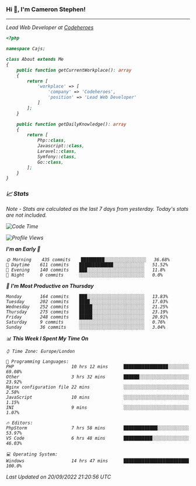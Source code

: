 ### Hi 👋, I'm Cameron Stephen!
<hr>
<p><em>Lead Web Developer at <a href="https://codeheroes.co.uk">Codeheroes</a></p>


```php
<?php

namespace Cajs;

class About extends Me
{
    public function getCurrentWorkplace(): array
    {
        return [
            'workplace' => [
                'company' => 'Codeheroes',
                'position' => 'Lead Web Developer'
            ]
        ];
    }

    public function getDailyKnowledge(): array
    {
        return [
            Php::class,
            Javascript::class,
            Laravel::class,
            Symfony::class,
            Go::class,
        ];
    }
}
```

### 📈 Stats
<p><em>Note - Stats are calculated as the last 7 days from yesterday. Today's stats are not included.</em></p>


<!--START_SECTION:waka-->
![Code Time](http://img.shields.io/badge/Code%20Time-3%2C128%20hrs%2024%20mins-blue)

![Profile Views](http://img.shields.io/badge/Profile%20Views-0-blue)

**I'm an Early 🐤** 

```text
🌞 Morning    435 commits    █████████░░░░░░░░░░░░░░░░   36.68% 
🌆 Daytime    611 commits    █████████████░░░░░░░░░░░░   51.52% 
🌃 Evening    140 commits    ███░░░░░░░░░░░░░░░░░░░░░░   11.8% 
🌙 Night      0 commits      ░░░░░░░░░░░░░░░░░░░░░░░░░   0.0%

```
📅 **I'm Most Productive on Thursday** 

```text
Monday       164 commits    ███░░░░░░░░░░░░░░░░░░░░░░   13.83% 
Tuesday      202 commits    ████░░░░░░░░░░░░░░░░░░░░░   17.03% 
Wednesday    252 commits    █████░░░░░░░░░░░░░░░░░░░░   21.25% 
Thursday     275 commits    █████░░░░░░░░░░░░░░░░░░░░   23.19% 
Friday       248 commits    █████░░░░░░░░░░░░░░░░░░░░   20.91% 
Saturday     9 commits      ░░░░░░░░░░░░░░░░░░░░░░░░░   0.76% 
Sunday       36 commits     ░░░░░░░░░░░░░░░░░░░░░░░░░   3.04%

```


📊 **This Week I Spent My Time On** 

```text
⌚︎ Time Zone: Europe/London

💬 Programming Languages: 
PHP                      10 hrs 12 mins      █████████████████░░░░░░░░   69.08% 
Other                    3 hrs 32 mins       ██████░░░░░░░░░░░░░░░░░░░   23.92% 
Nginx configuration file 22 mins             ░░░░░░░░░░░░░░░░░░░░░░░░░   2.58% 
JavaScript               10 mins             ░░░░░░░░░░░░░░░░░░░░░░░░░   1.15% 
INI                      9 mins              ░░░░░░░░░░░░░░░░░░░░░░░░░   1.07%

🔥 Editors: 
PhpStorm                 7 hrs 58 mins       █████████████░░░░░░░░░░░░   53.97% 
VS Code                  6 hrs 48 mins       ███████████░░░░░░░░░░░░░░   46.03%

💻 Operating System: 
Windows                  14 hrs 47 mins      █████████████████████████   100.0%

```


 Last Updated on 20/09/2022 21:20:56 UTC
<!--END_SECTION:waka-->
